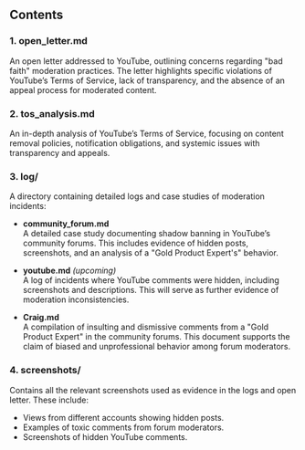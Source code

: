 ## Contents

### 1. **open\_letter.md**

An open letter addressed to YouTube, outlining concerns regarding "bad faith" moderation practices. The letter highlights specific violations of YouTube’s Terms of Service, lack of transparency, and the absence of an appeal process for moderated content.

### 2. **tos\_analysis.md**

An in-depth analysis of YouTube’s Terms of Service, focusing on content removal policies, notification obligations, and systemic issues with transparency and appeals.

### 3. **log/**

A directory containing detailed logs and case studies of moderation incidents:

- **community\_forum.md**\
  A detailed case study documenting shadow banning in YouTube’s community forums. This includes evidence of hidden posts, screenshots, and an analysis of a "Gold Product Expert's" behavior.

- **youtube.md** *(upcoming)*\
  A log of incidents where YouTube comments were hidden, including screenshots and descriptions. This will serve as further evidence of moderation inconsistencies.

- **Craig.md**\
  A compilation of insulting and dismissive comments from a "Gold Product Expert" in the community forums. This document supports the claim of biased and unprofessional behavior among forum moderators.

### 4. **screenshots/**

Contains all the relevant screenshots used as evidence in the logs and open letter. These include:

- Views from different accounts showing hidden posts.
- Examples of toxic comments from forum moderators.
- Screenshots of hidden YouTube comments.

